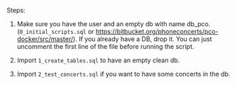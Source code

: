 Steps:

1. Make sure you have the user and an empty db with name db_pco. (`0_initial_scripts.sql` or https://bitbucket.org/phoneconcerts/pco-docker/src/master/). 
    If you already have a DB, drop it. You can just uncomment the first line of the file before running the script.
    
2. Import `1_create_tables.sql` to have an empty clean db.

3. Import `2_test_concerts.sql` if you want to have some concerts in the db.

